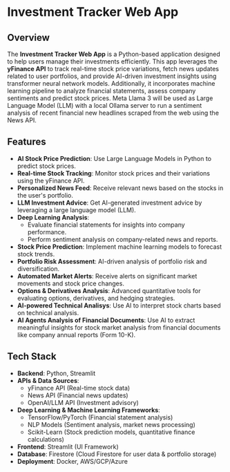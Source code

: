 # Investment Tracker Web App

## Overview
The **Investment Tracker Web App** is a Python-based application designed to help users manage their investments efficiently. This app leverages the **yFinance API** to track real-time stock price variations, fetch news updates related to user portfolios, and provide AI-driven investment insights using transformer neural network models. Additionally, it incorporates machine learning pipeline to analyze financial statements,  assess company sentiments and predict stock prices. Meta Llama 3 will be used as Large Language Model (LLM) with a local Ollama server to run a sentiment analysis of recent financial new headlines scraped from the web using the News API. 

## Features
- **AI Stock Price Prediction**: Use Large Language Models in Python to predict stock prices.
- **Real-time Stock Tracking**: Monitor stock prices and their variations using the yFinance API.
- **Personalized News Feed**: Receive relevant news based on the stocks in the user's portfolio.
- **LLM Investment Advice**: Get AI-generated investment advice by leveraging a large language model (LLM).
- **Deep Learning Analysis**:
  - Evaluate financial statements for insights into company performance.
  - Perform sentiment analysis on company-related news and reports.
- **Stock Price Prediction**: Implement machine learning models to forecast stock trends.
- **Portfolio Risk Assessment**: AI-driven analysis of portfolio risk and diversification.
- **Automated Market Alerts**: Receive alerts on significant market movements and stock price changes.
- **Options & Derivatives Analysis**: Advanced quantitative tools for evaluating options, derivatives, and hedging strategies.
- **AI-powered Technical Analisys**: Use AI to interpret stock charts based on technical analysis.
- **AI Agents Analysis of Financial Documents**: Use AI to extract meaningful insights for stock market analysis from financial documents like company annual reports (Form 10-K).

## Tech Stack
- **Backend**: Python, Streamlit
- **APIs & Data Sources**:
  - yFinance API (Real-time stock data)
  - News API (Financial news updates)
  - OpenAI/LLM API (Investment advisory)
- **Deep Learning & Machine Learning Frameworks**:
  - TensorFlow/PyTorch (Financial statement analysis)
  - NLP Models (Sentiment analysis, market news processing)
  - Scikit-Learn (Stock prediction models, quantitative finance calculations)
- **Frontend**: Streamlit (UI Framework)
- **Database**: Firestore (Cloud Firestore for user data & portfolio storage)
- **Deployment**: Docker, AWS/GCP/Azure

